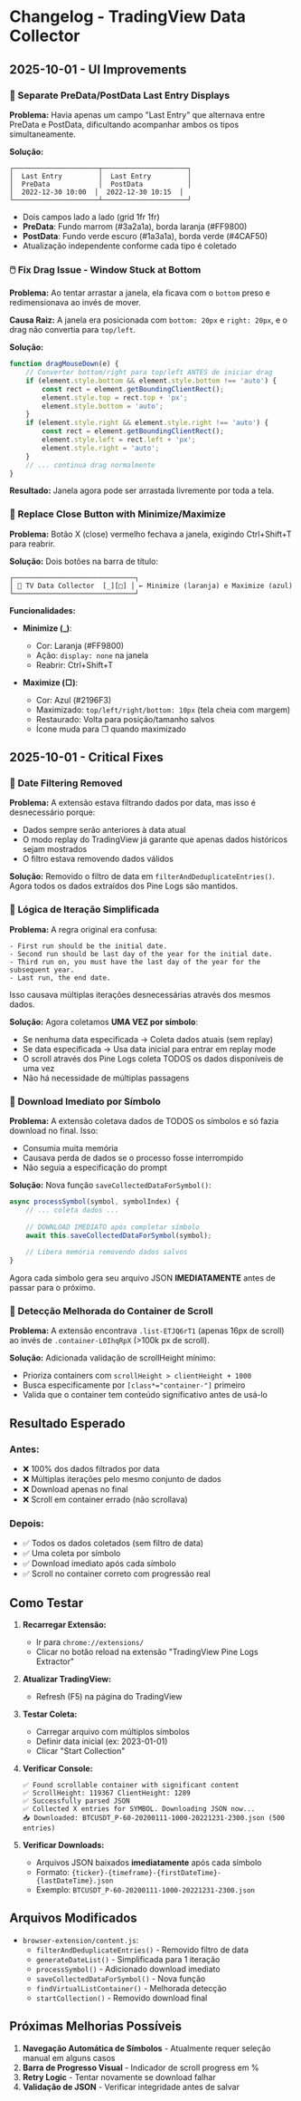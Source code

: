 # Changelog - TradingView Data Collector

## 2025-10-01 - UI Improvements

### 🎨 Separate PreData/PostData Last Entry Displays
**Problema:** Havia apenas um campo "Last Entry" que alternava entre PreData e PostData, dificultando acompanhar ambos os tipos simultaneamente.

**Solução:** 
```
┌─────────────────────┬─────────────────────┐
│  Last Entry         │  Last Entry         │
│  PreData            │  PostData           │
│  2022-12-30 10:00  │  2022-12-30 10:15  │
└─────────────────────┴─────────────────────┘
```
- Dois campos lado a lado (grid 1fr 1fr)
- **PreData**: Fundo marrom (#3a2a1a), borda laranja (#FF9800)
- **PostData**: Fundo verde escuro (#1a3a1a), borda verde (#4CAF50)
- Atualização independente conforme cada tipo é coletado

### 🖱️ Fix Drag Issue - Window Stuck at Bottom
**Problema:** Ao tentar arrastar a janela, ela ficava com o `bottom` preso e redimensionava ao invés de mover.

**Causa Raiz:** A janela era posicionada com `bottom: 20px` e `right: 20px`, e o drag não convertia para `top/left`.

**Solução:**
```javascript
function dragMouseDown(e) {
    // Converter bottom/right para top/left ANTES de iniciar drag
    if (element.style.bottom && element.style.bottom !== 'auto') {
        const rect = element.getBoundingClientRect();
        element.style.top = rect.top + 'px';
        element.style.bottom = 'auto';
    }
    if (element.style.right && element.style.right !== 'auto') {
        const rect = element.getBoundingClientRect();
        element.style.left = rect.left + 'px';
        element.style.right = 'auto';
    }
    // ... continua drag normalmente
}
```

**Resultado:** Janela agora pode ser arrastada livremente por toda a tela.

### 🔲 Replace Close Button with Minimize/Maximize
**Problema:** Botão X (close) vermelho fechava a janela, exigindo Ctrl+Shift+T para reabrir.

**Solução:** Dois botões na barra de título:
```
┌──────────────────────────────┐
│ 🚀 TV Data Collector  [_][□] │ ← Minimize (laranja) e Maximize (azul)
└──────────────────────────────┘
```

**Funcionalidades:**
- **Minimize (_)**: 
  - Cor: Laranja (#FF9800)
  - Ação: `display: none` na janela
  - Reabrir: Ctrl+Shift+T
  
- **Maximize (□)**: 
  - Cor: Azul (#2196F3)
  - Maximizado: `top/left/right/bottom: 10px` (tela cheia com margem)
  - Restaurado: Volta para posição/tamanho salvos
  - Ícone muda para ❐ quando maximizado

## 2025-10-01 - Critical Fixes

### 🔧 Date Filtering Removed
**Problema:** A extensão estava filtrando dados por data, mas isso é desnecessário porque:
- Dados sempre serão anteriores à data atual
- O modo replay do TradingView já garante que apenas dados históricos sejam mostrados
- O filtro estava removendo dados válidos

**Solução:** Removido o filtro de data em `filterAndDeduplicateEntries()`. Agora todos os dados extraídos dos Pine Logs são mantidos.

### 🔧 Lógica de Iteração Simplificada
**Problema:** A regra original era confusa:
```
- First run should be the initial date.
- Second run should be last day of the year for the initial date.
- Third run on, you must have the last day of the year for the subsequent year.
- Last run, the end date.
```

Isso causava múltiplas iterações desnecessárias através dos mesmos dados.

**Solução:** Agora coletamos **UMA VEZ por símbolo**:
- Se nenhuma data especificada → Coleta dados atuais (sem replay)
- Se data especificada → Usa data inicial para entrar em replay mode
- O scroll através dos Pine Logs coleta TODOS os dados disponíveis de uma vez
- Não há necessidade de múltiplas passagens

### 🔧 Download Imediato por Símbolo
**Problema:** A extensão coletava dados de TODOS os símbolos e só fazia download no final. Isso:
- Consumia muita memória
- Causava perda de dados se o processo fosse interrompido
- Não seguia a especificação do prompt

**Solução:** Nova função `saveCollectedDataForSymbol()`:
```javascript
async processSymbol(symbol, symbolIndex) {
    // ... coleta dados ...
    
    // DOWNLOAD IMEDIATO após completar símbolo
    await this.saveCollectedDataForSymbol(symbol);
    
    // Libera memória removendo dados salvos
}
```

Agora cada símbolo gera seu arquivo JSON **IMEDIATAMENTE** antes de passar para o próximo.

### 🔧 Detecção Melhorada do Container de Scroll
**Problema:** A extensão encontrava `.list-ETJQ6rT1` (apenas 16px de scroll) ao invés de `.container-L0IhqRpX` (>100k px de scroll).

**Solução:** Adicionada validação de scrollHeight mínimo:
- Prioriza containers com `scrollHeight > clientHeight + 1000`
- Busca especificamente por `[class*="container-"]` primeiro
- Valida que o container tem conteúdo significativo antes de usá-lo

## Resultado Esperado

### Antes:
- ❌ 100% dos dados filtrados por data
- ❌ Múltiplas iterações pelo mesmo conjunto de dados
- ❌ Download apenas no final
- ❌ Scroll em container errado (não scrollava)

### Depois:
- ✅ Todos os dados coletados (sem filtro de data)
- ✅ Uma coleta por símbolo
- ✅ Download imediato após cada símbolo
- ✅ Scroll no container correto com progressão real

## Como Testar

1. **Recarregar Extensão:**
   - Ir para `chrome://extensions/`
   - Clicar no botão reload na extensão "TradingView Pine Logs Extractor"

2. **Atualizar TradingView:**
   - Refresh (F5) na página do TradingView

3. **Testar Coleta:**
   - Carregar arquivo com múltiplos símbolos
   - Definir data inicial (ex: 2023-01-01)
   - Clicar "Start Collection"

4. **Verificar Console:**
   ```
   ✅ Found scrollable container with significant content
   ✅ ScrollHeight: 119367 ClientHeight: 1289
   ✅ Successfully parsed JSON
   ✅ Collected X entries for SYMBOL. Downloading JSON now...
   📥 Downloaded: BTCUSDT_P-60-20200111-1000-20221231-2300.json (500 entries)
   ```

5. **Verificar Downloads:**
   - Arquivos JSON baixados **imediatamente** após cada símbolo
   - Formato: `{ticker}-{timeframe}-{firstDateTime}-{lastDateTime}.json`
   - Exemplo: `BTCUSDT_P-60-20200111-1000-20221231-2300.json`

## Arquivos Modificados

- `browser-extension/content.js`:
  - `filterAndDeduplicateEntries()` - Removido filtro de data
  - `generateDateList()` - Simplificada para 1 iteração
  - `processSymbol()` - Adicionado download imediato
  - `saveCollectedDataForSymbol()` - Nova função
  - `findVirtualListContainer()` - Melhorada detecção
  - `startCollection()` - Removido download final

## Próximas Melhorias Possíveis

1. **Navegação Automática de Símbolos** - Atualmente requer seleção manual em alguns casos
2. **Barra de Progresso Visual** - Indicador de scroll progress em %
3. **Retry Logic** - Tentar novamente se download falhar
4. **Validação de JSON** - Verificar integridade antes de salvar
